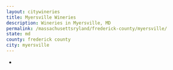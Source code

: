 ```yaml
---
layout: citywineries
title: Myersville Wineries
description: Wineries in Myersville, MD
permalink: /massachusettsryland/frederick-county/myersville/
state: md
county: frederick county
city: myersville
---
```

-
